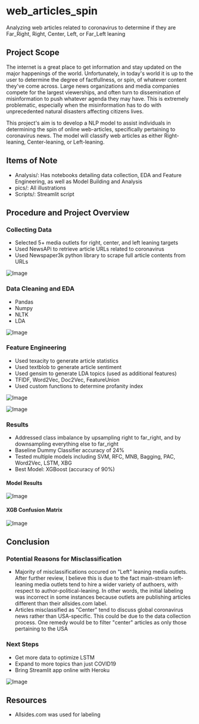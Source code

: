 # web_articles_spin
Analyzing web articles related to coronavirus to determine if they are Far_Right, Right, Center, Left, or Far_Left leaning

## Project Scope
The internet is a great place to get information and stay updated on the major happenings of the world. Unfortunately, in today's world it is up to the user to determine the degree of factfullness, or spin, of whatever content they've come across. Large news organizations and media companies compete for the largest viewerships, and often turn to dissemination of misinformation to push whatever agenda they may have. This is extremely problematic, especially when the misinformation has to do with unprecedented natural disasters affecting citizens lives.

This project's aim is to develop a NLP model to assist individuals in determining the spin of online web-articles, specifically pertaining to coronavirus news. The model will classify web articles as either Right-leaning, Center-leaning, or Left-leaning.

## Items of Note
- Analysis/: Has notebooks detailing data collection, EDA and Feature Engineering, as well as Model Building and Analysis
- pics/: All illustrations
- Scripts/: Streamlit script

## Procedure and Project Overview

### Collecting Data
- Selected 5+ media outlets for right, center, and left leaning targets
- Used NewsAPi to retrieve article URLs related to coronavirus
- Used Newspaper3k python library to scrape full article contents from URLs

![Image](Pics/class_imbalance.png?raw=true)

### Data Cleaning and EDA
- Pandas
- Numpy
- NLTK
- LDA


![Image](Pics/topic_by_target.png?raw=true)


### Feature Engineering
- Used texacity to generate article statistics
- Used textblob to generate article sentiment
- Used gensim to generate LDA topics (used as additional features)
- TFIDF, Word2Vec, Doc2Vec, FeatureUnion
- Used custom functions to determine profanity index

![Image](Pics/pol_by_target.png?raw=true)

![Image](Pics/coleman_index.png?raw=true)

### Results

- Addressed class imbalance by upsampling right to far_right, and by downsampling everything else to far_right
- Baseline Dummy Classifier accuracy of 24%
- Tested multiple models including SVM, RFC, MNB, Bagging, PAC, Word2Vec, LSTM, XBG
- Best Model: XGBoost (accuracy of 90%)

#### Model Results
![Image](Pics/model_evaluation.png?raw=true)

#### XGB Confusion Matrix
![Image](Pics/xgb_confusion.png?raw=true)

## Conclusion

### Potential Reasons for Misclassification
- Majority of misclassifications occured on "Left" leaning media outlets. After further review, I believe this is due to the fact main-stream left-leaning media outlets tend to hire a wider variety of authoers, with respect to author-political-leaning. In other words, the initial labeling was incorrect in some instances because outlets are publishing articles different than their allsides.com label.
- Articles misclassified as "Center" tend to discuss global coronavirus news rather than USA-specific. This could be due to the data collection process. One remedy would be to filter "center" articles as only those pertaining to the USA

### Next Steps
- Get more data to optimize LSTM
- Expand to more topics than just COVID19
- Bring Streamlit app online with Heroku

![Image](Pics/streamlit_pic.png?raw=true)

## Resources
- Allsides.com was used for labeling
